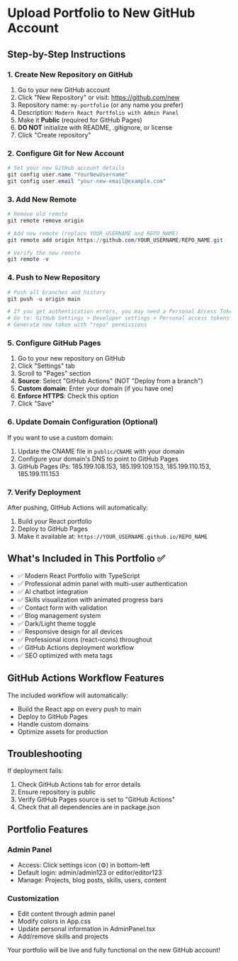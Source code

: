# Upload Portfolio to New GitHub Account

## Step-by-Step Instructions

### 1. Create New Repository on GitHub
1. Go to your new GitHub account
2. Click "New Repository" or visit: https://github.com/new
3. Repository name: `my-portfolio` (or any name you prefer)
4. Description: `Modern React Portfolio with Admin Panel`
5. Make it **Public** (required for GitHub Pages)
6. **DO NOT** initialize with README, .gitignore, or license
7. Click "Create repository"

### 2. Configure Git for New Account
```powershell
# Set your new GitHub account details
git config user.name "YourNewUsername"
git config user.email "your-new-email@example.com"
```

### 3. Add New Remote
```powershell
# Remove old remote
git remote remove origin

# Add new remote (replace YOUR_USERNAME and REPO_NAME)
git remote add origin https://github.com/YOUR_USERNAME/REPO_NAME.git

# Verify the new remote
git remote -v
```

### 4. Push to New Repository
```powershell
# Push all branches and history
git push -u origin main

# If you get authentication errors, you may need a Personal Access Token
# Go to: GitHub Settings > Developer settings > Personal access tokens > Tokens (classic)
# Generate new token with "repo" permissions
```

### 5. Configure GitHub Pages
1. Go to your new repository on GitHub
2. Click "Settings" tab
3. Scroll to "Pages" section
4. **Source**: Select "GitHub Actions" (NOT "Deploy from a branch")
5. **Custom domain**: Enter your domain (if you have one)
6. **Enforce HTTPS**: Check this option
7. Click "Save"

### 6. Update Domain Configuration (Optional)
If you want to use a custom domain:
1. Update the CNAME file in `public/CNAME` with your domain
2. Configure your domain's DNS to point to GitHub Pages
3. GitHub Pages IPs: 185.199.108.153, 185.199.109.153, 185.199.110.153, 185.199.111.153

### 7. Verify Deployment
After pushing, GitHub Actions will automatically:
1. Build your React portfolio
2. Deploy to GitHub Pages
3. Make it available at: `https://YOUR_USERNAME.github.io/REPO_NAME`

## What's Included in This Portfolio ✅

- ✅ Modern React Portfolio with TypeScript
- ✅ Professional admin panel with multi-user authentication  
- ✅ AI chatbot integration
- ✅ Skills visualization with animated progress bars
- ✅ Contact form with validation
- ✅ Blog management system
- ✅ Dark/Light theme toggle
- ✅ Responsive design for all devices
- ✅ Professional icons (react-icons) throughout
- ✅ GitHub Actions deployment workflow
- ✅ SEO optimized with meta tags

## GitHub Actions Workflow Features

The included workflow will automatically:
- Build the React app on every push to main
- Deploy to GitHub Pages
- Handle custom domains
- Optimize assets for production

## Troubleshooting

If deployment fails:
1. Check GitHub Actions tab for error details
2. Ensure repository is public
3. Verify GitHub Pages source is set to "GitHub Actions"
4. Check that all dependencies are in package.json

## Portfolio Features

### Admin Panel
- Access: Click settings icon (⚙️) in bottom-left
- Default login: admin/admin123 or editor/editor123
- Manage: Projects, blog posts, skills, users, content

### Customization
- Edit content through admin panel
- Modify colors in App.css
- Update personal information in AdminPanel.tsx
- Add/remove skills and projects

Your portfolio will be live and fully functional on the new GitHub account!
